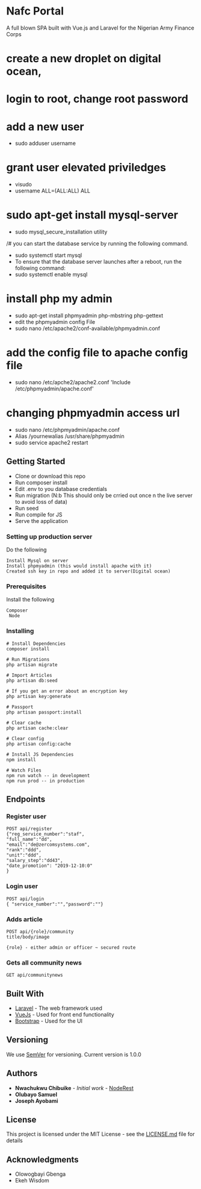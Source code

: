 # Nafc Portal

A full blown SPA built with Vue.js and Laravel for the Nigerian Army Finance Corps


# create a new droplet on digital ocean, 
# login to root, change root password
# add a new user
- sudo adduser username
# grant user elevated priviledges 
 - visudo
 -  username ALL=(ALL:ALL) ALL 

# sudo apt-get install mysql-server

 - sudo mysql_secure_installation utility

/# you can start the database service by running the following command. 
 - sudo systemctl start mysql
 - To ensure that the database server launches after a reboot, run the following command:
 - sudo systemctl enable mysql
# install php my admin
 - sudo apt-get install phpmyadmin php-mbstring php-gettext
 - edit the phpmyadmin config File
 - sudo nano /etc/apache2/conf-available/phpmyadmin.conf

# add the config file to apache config file 
 - sudo nano /etc/apche2/apache2.conf
  'Include /etc/phpmyadmin/apache.conf'

# changing phpmyadmin access url 
 - sudo nano /etc/phpmyadmin/apache.conf
 - Alias /yournewalias /usr/share/phpmyadmin
 - sudo service apache2 restart

## Getting Started
* Clone or download this repo
* Run composer install
* Edit .env to you database credentials
* Run migration (N:b This should only be crried out once n the live server to avoid loss of data)
* Run seed
* Run compile for JS
* Serve the application

### Setting up production server
Do the following

```
Install Mysql on server
Install phpmyadmin (this would install apache with it) 
Created ssh key in repo and added it to server(Digital ocean)
```

### Prerequisites

Install the following 


```
Composer
 Node

```


### Installing

```
# Install Dependencies
composer install

# Run Migrations
php artisan migrate

# Import Articles
php artisan db:seed

# If you get an error about an encryption key
php artisan key:generate

# Passport
php artisan passport:install

# Clear cache
php artisan cache:clear

# Clear config
php artisan config:cache

# Install JS Dependencies
npm install 

# Watch Files
npm run watch -- in development
npm run prod -- in production

```

## Endpoints

### Register user
```
POST api/register
{"reg_service_number":"staf",
"full_name":"dd",
"email":"de@zercomsystems.com",
"rank":"ddd",
"unit":"ddd",
"salary_step":"dd43",
"date_promotion": "2019-12-10:0"
}
```

### Login user
```
POST api/login
{ "service_number":"","password":""}

```
### Adds article
```
POST api/{role}/community
title/body/image

{role} - either admin or officer ~ secured route
```
### Gets all community news
```
GET api/communitynews

```

## Built With

* [Laravel](https://laravel.com/) - The web framework used
* [VueJs](https://vuejs.org/) - Used for front end functionality
* [Bootstrap](https://getbootstrap.com/) - Used for the UI



## Versioning

We use [SemVer](http://semver.org/) for versioning. Current version is 1.0.0

## Authors

* **Nwachukwu Chibuike** - *Initial work* - [NodeRest](https://github.com/chyke007/hackvotes)
* **Olubayo Samuel**
* **Joseph Ayobami** 
## License

This project is licensed under the MIT License - see the [LICENSE.md](LICENSE) file for details

## Acknowledgments

* Olowogbayi Gbenga
* Ekeh Wisdom

